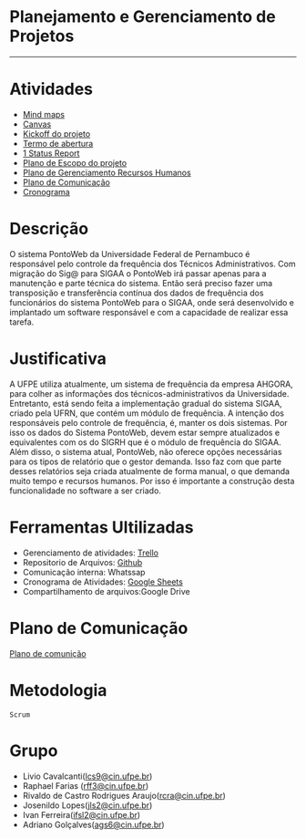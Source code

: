 # **Planejamento e Gerenciamento de Projetos**
---
# Atividades
- [Mind maps](https://github.com/lcs9/PGP-IF979-2019.1/tree/master/Mind%20maps)
- [Canvas](https://github.com/lcs9/PGP-IF979-2019.1/tree/master/Canvas)
- [Kickoff do projeto](https://github.com/lcs9/PGP-IF979-2019.1/blob/master/Apresentação.pptx?raw=true)
- [Termo de abertura](https://docs.google.com/document/d/1cyoRYNQPacX9Ui2kVp9Vfoy-UlEH0DMBCsCgWfe_DTE/edit?ts=5c9d1eeb)
- [1 Status Report](https://github.com/lcs9/PGP-IF979-2019.1/tree/master/1%20status%20report)
- [Plano de Escopo do projeto](https://github.com/lcs9/PGP-IF979-2019.1/blob/master/1%20status%20report/1%C2%BA%20Status%20de%20Report%20PGP.pptx)
- [Plano de Gerenciamento Recursos Humanos](https://github.com/lcs9/PGP-IF979-2019.1/blob/master/1%20status%20report/prh%20-%20P%C3%A1gina1.pdf)
- [Plano de Comunicação](https://github.com/lcs9/PGP-IF979-2019.1/blob/master/1%20status%20report/Plano_de_Comunica%C3%A7%C3%A3o.pdf)
- [Cronograma](https://github.com/lcs9/PGP-IF979-2019.1/blob/master/Cronograma%20(2).pdf)
# Descrição
O sistema PontoWeb da Universidade Federal de Pernambuco é responsável pelo controle da frequência dos Técnicos Administrativos. Com migração do Sig@ para SIGAA o PontoWeb irá passar apenas para a manutenção e parte técnica do sistema. Então será preciso fazer uma transposição  e transferência contínua dos dados de frequência dos funcionários do sistema PontoWeb para o SIGAA, onde será desenvolvido e implantado um software responsável e com a capacidade de realizar essa tarefa.

# Justificativa
A UFPE utiliza atualmente, um sistema de frequência da empresa AHGORA, para colher as informações dos técnicos-administrativos da Universidade. Entretanto, está sendo feita a implementação gradual do sistema SIGAA, criado pela UFRN, que contém um módulo de frequência. A intenção dos responsáveis pelo controle de frequência, é, manter os dois sistemas. Por isso os dados do Sistema PontoWeb, devem estar sempre atualizados e equivalentes com os do SIGRH que é o módulo de frequência do SIGAA.
Além disso, o sistema atual, PontoWeb, não oferece opções necessárias para os tipos de relatório que o gestor demanda. Isso faz com que parte desses relatórios seja criada atualmente de forma manual, o que demanda muito tempo e recursos humanos. Por isso é importante a construção desta funcionalidade no software a ser criado.


# Ferramentas Ultilizadas
- Gerenciamento de atividades: [Trello](https://trello.com/b/uB9PHvzY/4-periodo)
- Repositorio de Arquivos: [Github](https://github.com/lcs9/PGP-IF979-2019.1)
- Comunicação interna: Whatssap
- Cronograma de Atividades: [Google Sheets](https://docs.google.com/spreadsheets/d/1lON6MOnvFsxoLqd1eWbKVmMGvxluZ5R7WHCF66seAsk/edit#gid=64151894)
- Compartilhamento de arquivos:Google Drive

# Plano de Comunicação
 [Plano de comunição](https://docs.google.com/document/d/1LJHUskjEg96Q7BG3bhdW8X_XndFxOW7vJVWCYB-mkGk/edit?usp=sharing)
# Metodologia
    Scrum

# Grupo
- Livio Cavalcanti(lcs9@cin.ufpe.br)
- Raphael Farias (rff3@cin.ufpe.br)
- Rivaldo de Castro Rodrigues Araujo(rcra@cin.ufpe.br)
- Josenildo Lopes(jls2@cin.ufpe.br)
- Ivan Ferreira(ifsl2@cin.ufpe.br)
- Adriano Golçalves(ags6@cin.ufpe.br)


